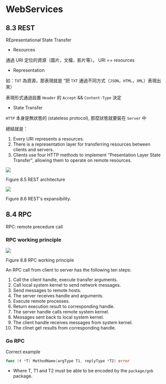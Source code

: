 # WebServices

## 8.3 REST

REpresentational State Transfer

- Resources

通過 URI 定位的資源（圖片，文檔，影片等）。 URI == resources

- Representation

如：`TXT` 為資源，那表現就是 “把 `TXT` 通過不同方式（`JSON`，`HTML`，`XML`）表現出來）

表現形式通過設置 `Header` 的 `Accept` && `Content-Type` 決定

- State Transfer

`HTTP` 本身是無狀態的 (stateless protocol), 那麼狀態就要裝在 `Server` 中

總結就是：

1. Every URI represents a  resources.
2. There is a representation layer for transferring resources between clients and servers.
3. Clients use four HTTP methods to implement "Presentation Layer State Transfer", allowing them to operate on remote resources.

![](https://github.com/astaxie/build-web-application-with-golang/blob/master/en/images/8.3.rest2.png?raw=true)

Figure 8.5 REST architecture

![](https://github.com/astaxie/build-web-application-with-golang/blob/master/zh/images/8.3.rest.png?raw=true)

Figure 8.6 REST's expansibility.
  
## 8.4 RPC

RPC: remote precedure call

### RPC working principle
![](https://github.com/astaxie/build-web-application-with-golang/blob/master/zh/images/8.4.rpc.png?raw=true)

Figure 8.8 RPC working principle

An RPC call from client to server has the following ten steps:

1. Call the client handle, execute transfer arguments.
2. Call local system kernel to send network messages.
3. Send messages to remote hosts.
4. The server receives handle and arguments.
5. Execute remote processes.
6. Return execution result to corresponding handle.
7. The server handle calls remote system kernel.
8. Messages sent back to local system kernel.
9. The client handle receives messages from system kernel.
10. The clinet get results from corresponding handle.

### Go RPC

Correct example
```go
func (t *T) MethodName(argType T1, replyType *T2) error
```
- Where T, T1 and T2 must be able to be encoded by the `package/gob` package.
